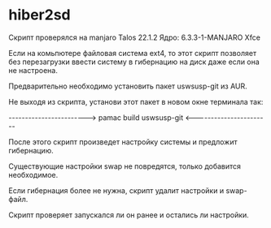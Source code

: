 # hiber2sd

Скрипт проверялся на manjaro Talos 22.1.2 Ядро: 6.3.3-1-MANJARO Xfce

Если  на  комьпютере  файловая  система  ext4, то этот скрипт позволяет без
перезагрузки ввести систему в гибернацию на диск даже если она не настроена.

Предварительно     необходимо   установить   пакет   uswsusp-git   из   AUR.

Не  выходя  из  скрипта,  установи  этот  пакет  в новом окне терминала так:

------------------------>  pamac build uswsusp-git  <-----------------------

После  этого  скрипт  произведет  настройку  системы и предложит гибернацию.

Существующие   настройки  swap не повредятся, только добавится  необходимое.

Если  гибернация  более  не  нужна, скрипт  удалит  настройки  и  swap-файл.

Скрипт проверяет запускался ли он ранее и остались ли настройки.